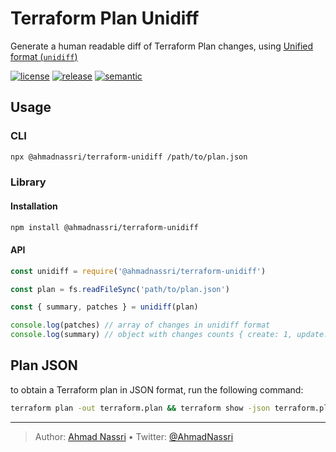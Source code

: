 # Terraform Plan Unidiff

Generate a human readable diff of Terraform Plan changes, using [Unified format (`unidiff`)][]

[![license][license-img]][license-url]
[![release][release-img]][release-url]
[![semantic][semantic-img]][semantic-url]

## Usage

### CLI

``` bash
npx @ahmadnassri/terraform-unidiff /path/to/plan.json
```

### Library

#### Installation

``` bash
npm install @ahmadnassri/terraform-unidiff
```

#### API

``` js
const unidiff = require('@ahmadnassri/terraform-unidiff')

const plan = fs.readFileSync('path/to/plan.json')

const { summary, patches } = unidiff(plan)

console.log(patches) // array of changes in unidiff format
console.log(summary) // object with changes counts { create: 1, update: 3, delete: 0 }
```

## Plan JSON

to obtain a Terraform plan in JSON format, run the following command:

``` bash
terraform plan -out terraform.plan && terraform show -json terraform.plan > terraform.json
```

  [Unified format (`unidiff`)]: https://en.wikipedia.org/wiki/Diff#Unified_format

----
> Author: [Ahmad Nassri](https://www.ahmadnassri.com/) &bull;
> Twitter: [@AhmadNassri](https://twitter.com/AhmadNassri)

[license-url]: LICENSE
[license-img]: https://badgen.net/github/license/ahmadnassri/node-terraform-unidiff

[release-url]: https://github.com/ahmadnassri/node-terraform-unidiff/releases
[release-img]: https://badgen.net/github/release/ahmadnassri/node-terraform-unidiff

[semantic-url]: https://github.com/ahmadnassri/node-terraform-unidiff/actions?query=workflow%3Arelease
[semantic-img]: https://badgen.net/badge/📦/semantically%20released/blue
